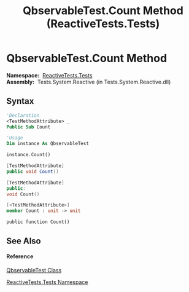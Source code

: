 ﻿---
title: QbservableTest.Count Method  (ReactiveTests.Tests)
TOCTitle: Count Method
ms:assetid: M:ReactiveTests.Tests.QbservableTest.Count
ms:mtpsurl: https://msdn.microsoft.com/en-us/library/reactivetests.tests.qbservabletest.count(v=VS.103)
ms:contentKeyID: 36620650
ms.date: 06/28/2011
mtps_version: v=VS.103
f1_keywords:
- ReactiveTests.Tests.QbservableTest.Count
dev_langs:
- CSharp
- JScript
- VB
- FSharp
- c++
---

# QbservableTest.Count Method

**Namespace:**  [ReactiveTests.Tests](hh289046\(v=vs.103\).md)  
**Assembly:**  Tests.System.Reactive (in Tests.System.Reactive.dll)

## Syntax

``` vb
'Declaration
<TestMethodAttribute> _
Public Sub Count
```

``` vb
'Usage
Dim instance As QbservableTest

instance.Count()
```

``` csharp
[TestMethodAttribute]
public void Count()
```

``` c++
[TestMethodAttribute]
public:
void Count()
```

``` fsharp
[<TestMethodAttribute>]
member Count : unit -> unit 
```

``` jscript
public function Count()
```

## See Also

#### Reference

[QbservableTest Class](hh315250\(v=vs.103\).md)

[ReactiveTests.Tests Namespace](hh289046\(v=vs.103\).md)

